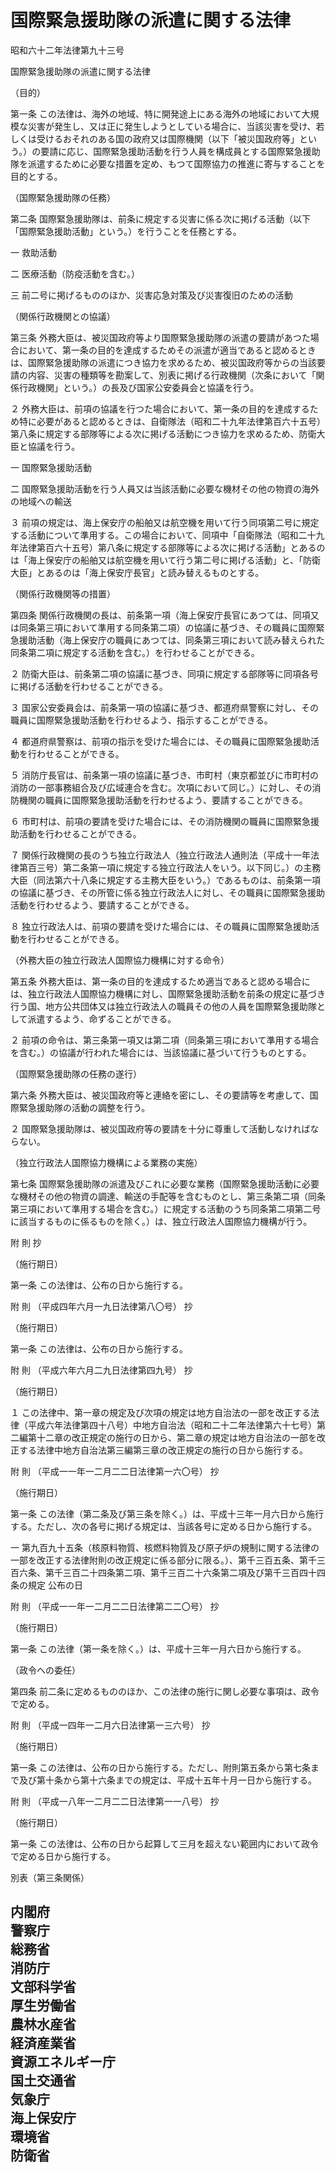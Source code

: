 # 国際緊急援助隊の派遣に関する法律

昭和六十二年法律第九十三号

国際緊急援助隊の派遣に関する法律

（目的）

第一条 この法律は、海外の地域、特に開発途上にある海外の地域において大規模な災害が発生し、又は正に発生しようとしている場合に、当該災害を受け、若しくは受けるおそれのある国の政府又は国際機関（以下「被災国政府等」という。）の要請に応じ、国際緊急援助活動を行う人員を構成員とする国際緊急援助隊を派遣するために必要な措置を定め、もつて国際協力の推進に寄与することを目的とする。

（国際緊急援助隊の任務）

第二条 国際緊急援助隊は、前条に規定する災害に係る次に掲げる活動（以下「国際緊急援助活動」という。）を行うことを任務とする。

一 救助活動

二 医療活動（防疫活動を含む。）

三 前二号に掲げるもののほか、災害応急対策及び災害復旧のための活動

（関係行政機関との協議）

第三条 外務大臣は、被災国政府等より国際緊急援助隊の派遣の要請があつた場合において、第一条の目的を達成するためその派遣が適当であると認めるときは、国際緊急援助隊の派遣につき協力を求めるため、被災国政府等からの当該要請の内容、災害の種類等を勘案して、別表に掲げる行政機関（次条において「関係行政機関」という。）の長及び国家公安委員会と協議を行う。

２ 外務大臣は、前項の協議を行つた場合において、第一条の目的を達成するため特に必要があると認めるときは、自衛隊法（昭和二十九年法律第百六十五号）第八条に規定する部隊等による次に掲げる活動につき協力を求めるため、防衛大臣と協議を行う。

一 国際緊急援助活動

二 国際緊急援助活動を行う人員又は当該活動に必要な機材その他の物資の海外の地域への輸送

３ 前項の規定は、海上保安庁の船舶又は航空機を用いて行う同項第二号に規定する活動について準用する。この場合において、同項中「自衛隊法（昭和二十九年法律第百六十五号）第八条に規定する部隊等による次に掲げる活動」とあるのは「海上保安庁の船舶又は航空機を用いて行う第二号に掲げる活動」と、「防衛大臣」とあるのは「海上保安庁長官」と読み替えるものとする。

（関係行政機関等の措置）

第四条 関係行政機関の長は、前条第一項（海上保安庁長官にあつては、同項又は同条第三項において準用する同条第二項）の協議に基づき、その職員に国際緊急援助活動（海上保安庁の職員にあつては、同条第三項において読み替えられた同条第二項に規定する活動を含む。）を行わせることができる。

２ 防衛大臣は、前条第二項の協議に基づき、同項に規定する部隊等に同項各号に掲げる活動を行わせることができる。

３ 国家公安委員会は、前条第一項の協議に基づき、都道府県警察に対し、その職員に国際緊急援助活動を行わせるよう、指示することができる。

４ 都道府県警察は、前項の指示を受けた場合には、その職員に国際緊急援助活動を行わせることができる。

５ 消防庁長官は、前条第一項の協議に基づき、市町村（東京都並びに市町村の消防の一部事務組合及び広域連合を含む。次項において同じ。）に対し、その消防機関の職員に国際緊急援助活動を行わせるよう、要請することができる。

６ 市町村は、前項の要請を受けた場合には、その消防機関の職員に国際緊急援助活動を行わせることができる。

７ 関係行政機関の長のうち独立行政法人（独立行政法人通則法（平成十一年法律第百三号）第二条第一項に規定する独立行政法人をいう。以下同じ。）の主務大臣（同法第六十八条に規定する主務大臣をいう。）であるものは、前条第一項の協議に基づき、その所管に係る独立行政法人に対し、その職員に国際緊急援助活動を行わせるよう、要請することができる。

８ 独立行政法人は、前項の要請を受けた場合には、その職員に国際緊急援助活動を行わせることができる。

（外務大臣の独立行政法人国際協力機構に対する命令）

第五条 外務大臣は、第一条の目的を達成するため適当であると認める場合には、独立行政法人国際協力機構に対し、国際緊急援助活動を前条の規定に基づき行う国、地方公共団体又は独立行政法人の職員その他の人員を国際緊急援助隊として派遣するよう、命ずることができる。

２ 前項の命令は、第三条第一項又は第二項（同条第三項において準用する場合を含む。）の協議が行われた場合には、当該協議に基づいて行うものとする。

（国際緊急援助隊の任務の遂行）

第六条 外務大臣は、被災国政府等と連絡を密にし、その要請等を考慮して、国際緊急援助隊の活動の調整を行う。

２ 国際緊急援助隊は、被災国政府等の要請を十分に尊重して活動しなければならない。

（独立行政法人国際協力機構による業務の実施）

第七条 国際緊急援助隊の派遣及びこれに必要な業務（国際緊急援助活動に必要な機材その他の物資の調達、輸送の手配等を含むものとし、第三条第二項（同条第三項において準用する場合を含む。）に規定する活動のうち同条第二項第二号に該当するものに係るものを除く。）は、独立行政法人国際協力機構が行う。

附 則 抄

（施行期日）

第一条 この法律は、公布の日から施行する。

附 則 （平成四年六月一九日法律第八〇号） 抄

（施行期日）

第一条 この法律は、公布の日から施行する。

附 則 （平成六年六月二九日法律第四九号） 抄

（施行期日）

１ この法律中、第一章の規定及び次項の規定は地方自治法の一部を改正する法律（平成六年法律第四十八号）中地方自治法（昭和二十二年法律第六十七号）第二編第十二章の改正規定の施行の日から、第二章の規定は地方自治法の一部を改正する法律中地方自治法第三編第三章の改正規定の施行の日から施行する。

附 則 （平成一一年一二月二二日法律第一六〇号） 抄

（施行期日）

第一条 この法律（第二条及び第三条を除く。）は、平成十三年一月六日から施行する。ただし、次の各号に掲げる規定は、当該各号に定める日から施行する。

一 第九百九十五条（核原料物質、核燃料物質及び原子炉の規制に関する法律の一部を改正する法律附則の改正規定に係る部分に限る。）、第千三百五条、第千三百六条、第千三百二十四条第二項、第千三百二十六条第二項及び第千三百四十四条の規定 公布の日

附 則 （平成一一年一二月二二日法律第二二〇号） 抄

（施行期日）

第一条 この法律（第一条を除く。）は、平成十三年一月六日から施行する。

（政令への委任）

第四条 前二条に定めるもののほか、この法律の施行に関し必要な事項は、政令で定める。

附 則 （平成一四年一二月六日法律第一三六号） 抄

（施行期日）

第一条 この法律は、公布の日から施行する。ただし、附則第五条から第七条まで及び第十条から第十六条までの規定は、平成十五年十月一日から施行する。

附 則 （平成一八年一二月二二日法律第一一八号） 抄

（施行期日）

第一条 この法律は、公布の日から起算して三月を超えない範囲内において政令で定める日から施行する。

別表（第三条関係）

内閣府  
警察庁  
総務省  
消防庁  
文部科学省  
厚生労働省  
農林水産省  
経済産業省  
資源エネルギー庁  
国土交通省  
気象庁  
海上保安庁  
環境省  
防衛省  
---

